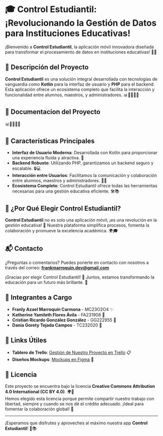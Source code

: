 # 🎓 Control Estudiantil: ¡Revolucionando la Gestión de Datos para Instituciones Educativas!

¡Bienvenido a **Control Estudiantil**, la aplicación móvil innovadora diseñada para transformar el procesamiento de datos en instituciones educativas! 📱✨

## 📝 Descripción del Proyecto

**Control Estudiantil** es una solución integral desarrollada con tecnologías de vanguardia como **Kotlin** para la interfaz de usuario y **PHP** para el backend. Esta aplicación ofrece un ecosistema completo que facilita la interacción y funcionalidad entre alumnos, maestros, y administradores. 📊👩‍🏫👨‍🎓

## 📝 Documentacion del Proyecto
   📊👩‍🏫👨‍🎓
## 🌟 Características Principales

- **Interfaz de Usuario Moderna**: Desarrollada con Kotlin para proporcionar una experiencia fluida y atractiva. 🎨
- **Backend Robusto**: Utilizando PHP, garantizamos un backend seguro y escalable. 🔒💻
- **Interacción entre Usuarios**: Facilitamos la comunicación y colaboración entre alumnos, maestros y administradores. 💬🤝
- **Ecosistema Completo**: Control Estudiantil ofrece todas las herramientas necesarias para una gestión educativa eficiente. 🛠️📚

## 🎯 ¿Por Qué Elegir Control Estudiantil?

**Control Estudiantil** no es solo una aplicación móvil, ¡es una revolución en la gestión educativa! 🚀 Nuestra plataforma simplifica procesos, fomenta la colaboración y promueve la excelencia académica. 🌍🎓

## 📬 Contacto

¿Preguntas o comentarios? Puedes ponerte en contacto con nosotros a través del correo: **[frankmarroquin.dev@gmail.com](mailto:frankmarroquin.dev@gmail.com)**

¡Gracias por elegir Control Estudiantil! 💖 Juntos, estamos transformando la educación para un futuro más brillante. 🌟

## 👥 Integrantes a Cargo

- **Franly Azael Marroquín Carmona** - MC23O2O4 ✨
- **Katherine Yamileth Flores Ávila** - FA231908 🌺
- **Cristian Ricardo González González** - GG222955 🎉
- **Dania Gorety Tejada Campos** - TC232020 🎉

## 🔗 Links Útiles

- **Tablero de Trello**: [Gestión de Nuestro Proyecto en Trello](https://trello.com/b/OQrUKRH1/catedradsm) 📋
- **Diseños Mockups**: [Mockups en Figma](https://www.figma.com/design/6YKXEYihWoiN2jCt3g9rJn/muckups-DSM441?node-id=0-1&node-type=CANVAS&t=xnRsl6FxzaeSZg1Q-0) 🎨

## 📜 Licencia

Este proyecto se encuentra bajo la licencia **Creative Commons Attribution 4.0 International (CC BY 4.0)**. 🌍🔖  
Hemos elegido esta licencia porque permite compartir nuestro trabajo con libertad, siempre y cuando se nos dé el crédito adecuado. ¡Ideal para fomentar la colaboración global! 🤝

---

¡Esperamos que disfrutes y aproveches al máximo nuestra app **Control Estudiantil**! 💪📚

